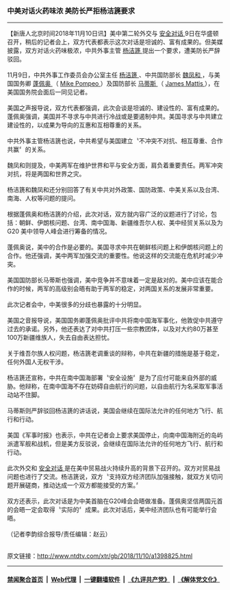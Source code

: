 ### 中美对话火药味浓 美防长严拒杨洁篪要求
------------------------

<div class="wysiwyg">
 【新唐人北京时间2018年11月10日讯】美中第二轮外交与
 <a href="http://www.ntdtv.com/xtr/gb/articlelistbytag_安全对话.html" target="_blank">
  安全对话
 </a>
 9日在华盛顿召开，稍后的记者会上，双方代表都表示这次对话是坦诚的、富有成果的。但美媒披露，双方对话火药味极浓，中共外事主管
 <a href="http://www.ntdtv.com/xtr/gb/articlelistbytag_杨洁篪.html" target="_blank">
  杨洁篪
 </a>
 提出一个要求，遭美防长严辞驳回。
 <br/>
 <br/>
 11月9日，中共外事工作委员会办公室主任
 <a href="http://www.ntdtv.com/xtr/gb/articlelistbytag_杨洁篪.html" target="_blank">
  杨洁篪
 </a>
 、中共国防部长
 <a href="http://www.ntdtv.com/xtr/gb/articlelistbytag_魏凤和.html" target="_blank">
  魏凤和
 </a>
 ，与美国国务卿
 <a href="http://www.ntdtv.com/xtr/gb/articlelistbytag_蓬佩奥.html" target="_blank">
  蓬佩奥
 </a>
 （
 <a href="http://www.ntdtv.com/xtr/gb/articlelistbytag_Mike Pompeo.html" target="_blank">
  Mike Pompeo
 </a>
 ）及国防部长
 <a href="http://www.ntdtv.com/xtr/gb/articlelistbytag_马蒂斯.html" target="_blank">
  马蒂斯
 </a>
 （
 <a href="http://www.ntdtv.com/xtr/gb/articlelistbytag_James Mattis.html" target="_blank">
  James Mattis
 </a>
 ），在美国国务院会面后一同见记者。
 <br/>
 <br/>
 美国之声报导说，双方代表都强调，此次会谈是坦诚的、建设性的、富有成果的。蓬佩奥强调，美国并不寻求与中共进行冷战或是要遏制中共。美国寻求与中共建立建设性的，以成果为导向的互惠和互相尊重的关系。
 <br/>
 <br/>
 中共外事主管杨洁篪也说，中共希望与美国建立〝不冲突不对抗、相互尊重、合作共赢〞的关系。
 <br/>
 <br/>
 魏凤和则提及，中美两军在维护世界和平与安全方面，肩负着重要责任。两军冲突对抗，将是两国和世界之灾。
 <br/>
 <br/>
 杨洁篪和魏凤和还分别回答了有关中共对外政策、国防政策、中美关系以及台湾、南海、人权等问题的提问。
 <br/>
 <br/>
 根据蓬佩奥和杨洁篪的介绍，此次对话，双方就内容广泛的议题进行了讨论，包括：朝鲜、伊朗核问题、台湾、南中国海、新疆维吾尔人权、美中经贸关系以及为G20 美中领导人峰会进行筹备的情况。
 <br/>
 <br/>
 蓬佩奥说，美中的合作是必要的。美国寻求中共在朝鲜核问题上和伊朗核问题上的合作。他还强调，美中两军加强交流的重要性。他说这样的交流能在危机时减少冲突。
 <br/>
 <br/>
 美国国防部长马蒂斯也强调，美中竞争并不意味着一定是敌对的。美中应该在能合作的时候，两军的高级别会晤有助于两军的稳定，对两国关系的发展非常重要。
 <br/>
 <br/>
 此次记者会中，中美很多的分歧也暴露的十分明显。
 <br/>
 <br/>
 美国之音报导说，美国国务卿蓬佩奥批评中共将南中国海军事化，他敦促中共遵守过去的承诺。另外，他还表达了对中共打压一些宗教团体，以及对大约80万甚至100万新疆维族人，失去自由表达担忧。
 <br/>
 <br/>
 关于维吾尔族人权问题，杨洁篪老调重谈的辩称，中共在新疆的措施是基于稳定，任何外国人无权干涉。
 <br/>
 <br/>
 杨洁篪还宣称，中共在南中国海部署〝安全设施〞是为了应付可能来自外部的威胁。他辩称，在南中国海不存在妨碍自由航行的问题，以自由航行为名采取军事活动站不住脚。
 <br/>
 <br/>
 马蒂斯则严辞驳回杨洁篪的讲话说，美国会继续在国际法允许的任何地方飞行、航行和行动。
 <br/>
 <br/>
 美国《军事时报》也表示，中共在记者会上要求美国停止，向南中国海附近的岛屿派遣军舰和战机，但是美方反驳说，会继续在国际法允许的任何地方飞行、航行和行动。
 <br/>
 <br/>
 此次外交和
 <a href="http://www.ntdtv.com/xtr/gb/articlelistbytag_安全对话.html" target="_blank">
  安全对话
 </a>
 是在美中贸易战火持续升高的背景下召开的。双方对贸易战问题也进行了交流。杨洁篪说，双方〝支持双方经济团队加强接触，就双方关切问题开展磋商，推动达成一个双方都能接受的方案。〞
 <br/>
 <br/>
 双方还表示，此次对话是为中美首脑在G20峰会会晤做准备。蓬佩奥坚信两国元首的会晤一定会取得〝实际的〞成果。此次对话后，美中经济团队也有可能举行会晤。
 <br/>
 <br/>
 （记者李韵综合报导/责任编辑：赵云）
</div>

<br/>原文链接：http://www.ntdtv.com/xtr/gb/2018/11/10/a1398825.html


------------------------
#### [禁闻聚合首页](https://github.com/gfw-breaker/banned-news/blob/master/README.md) &nbsp;|&nbsp; [Web代理](https://github.com/gfw-breaker/open-proxy/blob/master/README.md) &nbsp;|&nbsp; [一键翻墙软件](https://github.com/gfw-breaker/nogfw/blob/master/README.md) &nbsp;|&nbsp; [《九评共产党》](https://github.com/gfw-breaker/9ping.md/blob/master/README.md#九评之一评共产党是什么) &nbsp;|&nbsp; [《解体党文化》](https://github.com/gfw-breaker/jtdwh.md/blob/master/README.md#绪论)